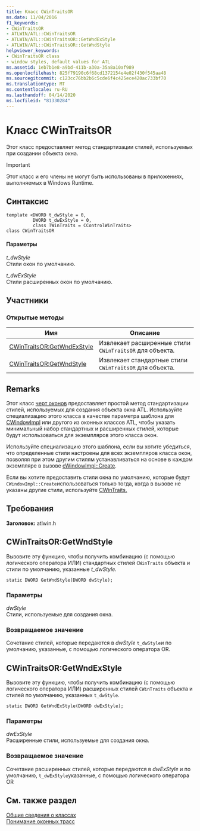 ```yaml
---
title: Класс CWinTraitsOR
ms.date: 11/04/2016
f1_keywords:
- CWinTraitsOR
- ATLWIN/ATL::CWinTraitsOR
- ATLWIN/ATL::CWinTraitsOR::GetWndExStyle
- ATLWIN/ATL::CWinTraitsOR::GetWndStyle
helpviewer_keywords:
- CWinTraitsOR class
- window styles, default values for ATL
ms.assetid: 1eb7b1e8-a9bd-411b-a30a-35a8a10af989
ms.openlocfilehash: 825f79190c6f68cd1372154e4e02f430f545aa48
ms.sourcegitcommit: c123cc76bb2b6c5cde6f4c425ece420ac733bf70
ms.translationtype: MT
ms.contentlocale: ru-RU
ms.lasthandoff: 04/14/2020
ms.locfileid: "81330284"
---
```

# <a name="cwintraitsor-class"></a>Класс CWinTraitsOR

Этот класс предоставляет метод стандартизации стилей, используемых при создании объекта окна.

> [!IMPORTANT]
> Этот класс и его члены не могут быть использованы в приложениях, выполняемых в Windows Runtime.

## <a name="syntax"></a>Синтаксис

```
template <DWORD t_dwStyle = 0,
          DWORD t_dwExStyle = 0,
          class TWinTraits = CControlWinTraits>
class CWinTraitsOR
```

#### <a name="parameters"></a>Параметры

*t_dwStyle*<br/>
Стили окон по умолчанию.

*t_dwExStyle*<br/>
Стили расширенных окон по умолчанию.

## <a name="members"></a>Участники

### <a name="public-methods"></a>Открытые методы

|Имя|Описание|
|----------|-----------------|
|[CWinTraitsOR:GetWndExStyle](#getwndexstyle)|Извлекает расширенные стили `CWinTraitsOR` для объекта.|
|[CWinTraitsOR:GetWndStyle](#getwndstyle)|Извлекает стандартные стили `CWinTraitsOR` для объекта.|

## <a name="remarks"></a>Remarks

Этот класс [черт оконов](../../atl/understanding-window-traits.md) предоставляет простой метод стандартизации стилей, используемых для создания объекта окна ATL. Используйте специализацию этого класса в качестве параметра шаблона для [CWindowImpl](../../atl/reference/cwindowimpl-class.md) или другого из оконных классов ATL, чтобы указать минимальный набор стандартных и расширенных стилей, которые будут использоваться для экземпляров этого класса окон.

Используйте специализацию этого шаблона, если вы хотите убедиться, что определенные стили настроены для всех экземпляров класса окон, позволяя при этом другим стилям устанавливаться на основе в каждом экземпляре в вызове [cWindowImpl::Create](../../atl/reference/cwindowimpl-class.md#create).

Если вы хотите предоставить стили окна по умолчанию, которые будут `CWindowImpl::Create`использоваться только тогда, когда в вызове не указаны другие стили, используйте [CWinTraits.](../../atl/reference/cwintraits-class.md)

## <a name="requirements"></a>Требования

**Заголовок:** atlwin.h

## <a name="cwintraitsorgetwndstyle"></a><a name="getwndstyle"></a>CWinTraitsOR:GetWndStyle

Вызовите эту функцию, чтобы получить комбинацию (с помощью логического оператора ИЛИ) стандартных стилей `CWinTraits` объекта и стили по умолчанию, указанные *t_dwStyle.*

```
static DWORD GetWndStyle(DWORD dwStyle);
```

### <a name="parameters"></a>Параметры

*dwStyle*<br/>
Стили, используемые для создания окна.

### <a name="return-value"></a>Возвращаемое значение

Сочетание стилей, которые передаются в *dwStyle* `t_dwStyle`и по умолчанию, указанные, с помощью логического оператора OR.

## <a name="cwintraitsorgetwndexstyle"></a><a name="getwndexstyle"></a>CWinTraitsOR:GetWndExStyle

Вызовите эту функцию, чтобы получить комбинацию (с помощью логического оператора ИЛИ) расширенных стилей `CWinTraits` объекта и стилей по умолчанию, указанных `t_dwStyle`.

```
static DWORD GetWndExStyle(DWORD dwExStyle);
```

### <a name="parameters"></a>Параметры

*dwExStyle*<br/>
Расширенные стили, используемые для создания окна.

### <a name="return-value"></a>Возвращаемое значение

Сочетание расширенных стилей, которые передаются в *dwExStyle* и по умолчанию, `t_dwExStyle`указанные, с помощью логического оператора OR

## <a name="see-also"></a>См. также раздел

[Общие сведения о классах](../../atl/atl-class-overview.md)<br/>
[Понимание оконных трасс](../../atl/understanding-window-traits.md)
